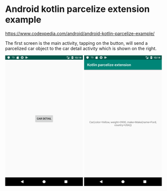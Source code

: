 # Android kotlin parcelize extension example

https://www.codexpedia.com/android/android-kotlin-parcelize-example/

The first screen is the main activity, tapping on the button, will send a parcelized car object to the car detail activity which is shown on the right.

<img src="https://github.com/codexpedia/android_kotlin_parcelize_extension/blob/master/captures/1.png" width="250" height="420" /> <img src="https://github.com/codexpedia/android_kotlin_parcelize_extension/blob/master/captures/2.png" width="250" height="420" />



